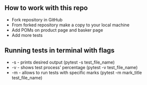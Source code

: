                    
## How to work with this repo

- Fork repository in GitHub
- From forked repository make a copy to your local machine
- Add POMs on product page and basker page
- Add more tests

## Running tests in terminal with flags
- -s - prints desired output (pytest -s test_file_name)
- -v - shows test process' percentage (pytest -v test_file_name)
- -m - allows to run tests with specific marks (pytest -m mark_title test_file_name)


